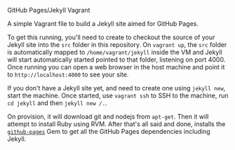 GitHub Pages/Jekyll Vagrant

A simple Vagrant file to build a Jekyll site aimed for GitHub Pages.

To get this running, you'll need to create to checkout the source of your Jekyll site into the `src` folder in this repository. On `vagrant up`, the `src` folder is automatically mapped to `/home/vagrant/jekyll` inside the VM and Jekyll will start automatically started pointed to that folder, listening on port 4000. Once running you can open a web browser in the host machine and point it to `http://localhost:4000` to see your site.

If you don't have a Jekyll site yet, and need to create one using `jekyll new`, start the machine. Once started, use `vagrant ssh` to SSH to the machine, run `cd jekyll` and then `jekyll new /.`.

On provision, it will download git and nodejs from `apt-get`. Then it will attempt to install Ruby using RVM.  After that's all said and done, installs the [`github-pages`](https://github.com/github/pages-gem) Gem to get all the GitHub Pages dependencies including Jekyll.

